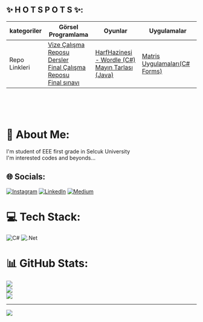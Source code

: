 ## ✨ H O T S P O T S ✨:

<p align = "center">

kategoriler|Görsel Programlama|Oyunlar|Uygulamalar
--|--|--|--
Repo Linkleri | [Vize Çalışma Reposu](https://github.com/selcukdinc/VizeCalisma)<br>[Dersler](https://github.com/selcukdinc/gorsel-programlama)<br>[Final Çalışma Reposu](https://github.com/selcukdinc/GP_FinalCalisma)<br> [Final sınavı](https://github.com/selcukdinc/GP_Final) | [HarfHazinesi - Wordle (C#)](https://github.com/selcukdinc/HarfHazinesiPub) <br> [Mayın Tarlası (Java)](https://github.com/selcukdinc/JavaMineSweeper)|[Matris Uygulamaları(C# Forms)](https://github.com/selcukdinc/matrisUygulamalariCSharp)
</p>

<br><br><br>
# 💫 About Me:
I'm student of EEE first grade in Selcuk University<br>I'm interested codes and beyonds...<br>

## 🌐 Socials:

[![Instagram](https://img.shields.io/badge/Instagram-%23E4405F.svg?logo=Instagram&logoColor=white)](https://instagram.com/selcuk._._) [![LinkedIn](https://img.shields.io/badge/LinkedIn-%230077B5.svg?logo=linkedin&logoColor=white)](https://linkedin.com/in/selcukdinc) [![Medium](https://img.shields.io/badge/Medium-12100E?logo=medium&logoColor=white)](https://medium.com/@@selcukdinc2508) 

# 💻 Tech Stack:
![C#](https://img.shields.io/badge/c%23-%23239120.svg?style=for-the-badge&logo=csharp&logoColor=white) ![.Net](https://img.shields.io/badge/.NET-5C2D91?style=for-the-badge&logo=.net&logoColor=white)
# 📊 GitHub Stats:
![](https://github-readme-stats.vercel.app/api?username=selcukdinc&theme=merko&hide_border=true&include_all_commits=false&count_private=false)<br/>
![](https://github-readme-streak-stats.herokuapp.com/?user=selcukdinc&theme=merko&hide_border=true)<br/>
![](https://github-readme-stats.vercel.app/api/top-langs/?username=selcukdinc&theme=merko&hide_border=true&include_all_commits=false&count_private=false&layout=compact)

---
[![](https://visitcount.itsvg.in/api?id=selcukdinc&icon=6&color=3)](https://visitcount.itsvg.in)


<!-- Proudly created with GPRM ( https://gprm.itsvg.in ) -->
